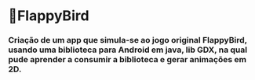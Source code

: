 <h1> 🐤FlappyBird </h1>

<h3> Criação de um app que simula-se ao jogo original FlappyBird, usando uma biblioteca para Android em java, lib GDX, na qual pude aprender a consumir a biblioteca e gerar animações em 2D.</h3>
